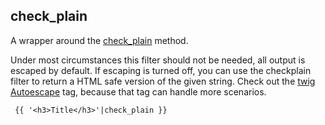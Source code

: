 ## check_plain

A wrapper around the [check_plain](https://api.drupal.org/api/drupal/includes%21bootstrap.inc/function/check_plain/7) method. 

Under most circumstances this filter should not be needed, all output is escaped by default. If escaping is turned off, you can use the checkplain filter to return a HTML safe version of the given string. 
Check out the [twig Autoescape](http://twig.sensiolabs.org/doc/tags/autoescape.html) tag, because that tag can handle more scenarios.

```
 {{ '<h3>Title</h3>'|check_plain }}
